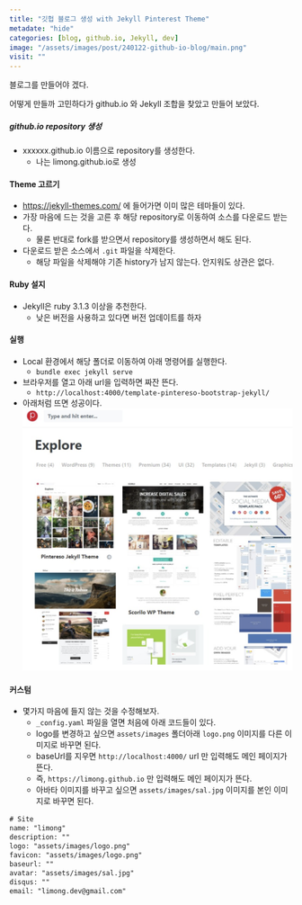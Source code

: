 ```yaml
---
title: "깃헙 블로그 생성 with Jekyll Pinterest Theme"
metadate: "hide"
categories: [blog, github.io, Jekyll, dev]
image: "/assets/images/post/240122-github-io-blog/main.png"
visit: ""
---
```


블로그를 만들어야 겠다.

어떻게 만들까 고민하다가 github.io 와 Jekyll 조합을 찾았고 만들어 보았다.

##### github.io repository 생성

- xxxxxx.github.io 이름으로 repository를 생성한다.
  - 나는 limong.github.io로 생성

#### Theme 고르기

- https://jekyll-themes.com/ 에 들어가면 이미 많은 테마들이 있다.
- 가장 마음에 드는 것을 고른 후 해당 repository로 이동하여 소스를 다운로드 받는다.
  - 물론 반대로 fork를 받으면서 repository를 생성하면서 해도 된다.
- 다운로드 받은 소스에서 `.git` 파일을 삭제한다.
  - 해당 파일을 삭제해야 기존 history가 남지 않는다. 안지워도 상관은 없다.

#### Ruby 설지

- Jekyll은 ruby 3.1.3 이상을 추천한다.
  - 낮은 버전을 사용하고 있다면 버전 업데이트를 하자

#### 실행

- Local 환경에서 해당 폴더로 이동하여 아래 명령어를 실행한다.
  - `bundle exec jekyll serve`
- 브라우저를 열고 아래 url을 입력하면 짜잔 뜬다.
  - `http://localhost:4000/template-pintereso-bootstrap-jekyll/`
- 아래처럼 뜨면 성공이다.
  ![/assets/images/post/240122-github-io-blog/main.png](/assets/images/post/240122-github-io-blog/main.png)

#### 커스텀

- 몇가지 마음에 들지 않는 것을 수정해보자.
  - `_config.yaml` 파일을 열면 처음에 아래 코드들이 있다.
  - logo를 변경하고 싶으면 `assets/images` 폴더아래 `logo.png` 이미지를 다른 이미지로 바꾸면 된다.
  - baseUrl를 지우면 `http://localhost:4000/` url 만 입력해도 메인 페이지가 뜬다.
  - 즉, `https://limong.github.io` 만 입력해도 메인 페이지가 뜬다.
  - 아바타 이미지를 바꾸고 싶으면 `assets/images/sal.jpg` 이미지를 본인 이미지로 바꾸면 된다.

```
# Site
name: "limong"
description: ""
logo: "assets/images/logo.png"
favicon: "assets/images/logo.png"
baseurl: ""
avatar: "assets/images/sal.jpg"
disqus: ""
email: "limong.dev@gmail.com"
```
